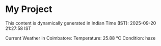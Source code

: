 # My Project

This content is dynamically generated in Indian Time (IST): 2025-09-20 21:27:58 IST


Current Weather in Coimbatore:
Temperature: 25.88 °C
Condition: haze
